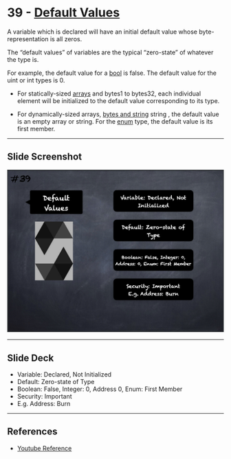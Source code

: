 # 39 - [Default Values](Default%20Values.md)
A variable which is declared will have an initial default value whose byte-representation is all zeros. 

The “default values” of variables are the typical “zero-state” of whatever the type is. 

For example, the default value for a [bool](Boolean.md) is false. The default value for the uint or int types is 0. 

- For statically-sized [arrays](Arrays.md) and bytes1 to bytes32, each individual element will be initialized to the default value corresponding to its type. 

- For dynamically-sized arrays, [bytes and string](bytes%20&%20string.md) string , the default value is an empty array or string. For the [enum](Enums.md) type, the default value is its first member.
___
## Slide Screenshot
![039.png](../../images/2.Solidity%20101/039.png)
___
## Slide Deck
- Variable: Declared, Not Initialized
- Default: Zero-state of Type
- Boolean: False, Integer: 0, Address 0, Enum: First Member
- Security: Important
- E.g. Address: Burn
___
## References
- [Youtube Reference](https://youtu.be/TCl1IcGl_3I?t=1682)


